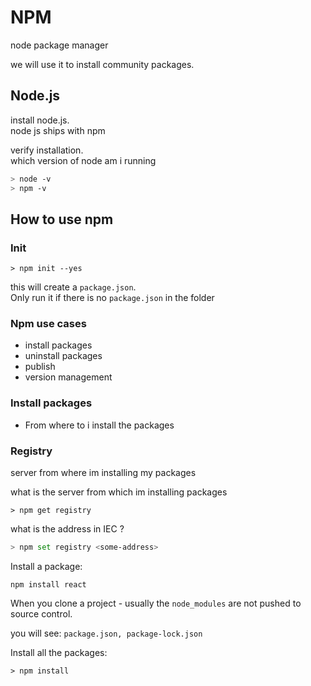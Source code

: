 # NPM

node package manager

we will use it to install community packages.

## Node.js

install node.js.  
node js ships with npm

verify installation.  
which version of node am i running

```bash
> node -v
> npm -v
```

## How to use npm

### Init

```
> npm init --yes
```

this will create a `package.json`.  
Only run it if there is no `package.json` in the folder

### Npm use cases

- install packages
- uninstall packages
- publish
- version management

### Install packages

- From where to i install the packages

### Registry

server from where im installing my packages

what is the server from which im installing packages

```
> npm get registry
```

what is the address in IEC ?

```bash
> npm set registry <some-address>
```

Install a package:

```
npm install react
```

When you clone a project - usually the `node_modules` are not pushed to source control.

you will see: `package.json, package-lock.json`

Install all the packages:

```
> npm install
```